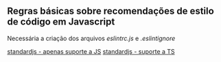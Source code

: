 ## Regras básicas sobre recomendações de estilo de código em Javascript

Necessária a criação dos arquivos *eslintrc.js* e *.eslintignore*

[standardjs - apenas suporte a JS](https://standardjs.com/)
[standardjs - suporte a TS](https://www.npmjs.com/package/eslint-config-standard-with-typescript)